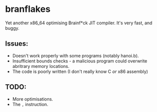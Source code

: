 # branflakes
Yet another x86_64 optimising Brainf*ck JIT compiler. It's very fast, and buggy.

## Issues:
- Doesn't work properly with some programs (notably hanoi.b).
- Insufficient bounds checks - a malicious program could overwrite abritrary memory locations.
- The code is poorly written (I don't really know C *or* x86 assembly)

## TODO:
-  More optimisations.
-  The `,` instruction.
